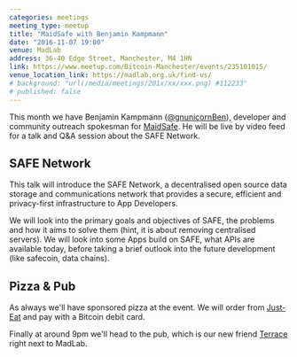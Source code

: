 ```yaml
---
categories: meetings
meeting_type: meetup
title: "MaidSafe with Benjamin Kampmann"
date: "2016-11-07 19:00"
venue: MadLab
address: 36-40 Edge Street, Manchester, M4 1HN
link: https://www.meetup.com/Bitcoin-Manchester/events/235101015/
venue_location_link: https://madlab.org.uk/find-us/
# background: "url(/media/meetings/201x/xx/xxx.png) #112233"
# published: false
---
```


This month we have Benjamin Kampmann ([@gnunicornBen][@gnunicornBen]), developer and community outreach spokesman for [MaidSafe][maidsafe]. He will be live by video feed for a talk and Q&A session about the SAFE Network.

## SAFE Network

This talk will introduce the SAFE Network, a decentralised open source data storage and communications network that provides a secure, efficient and privacy-first infrastructure to App Developers.

We will look into the primary goals and objectives of SAFE, the problems and how it aims to solve them (hint, it is about removing centralised servers). We will look into some Apps build on SAFE, what APIs are available today, before taking a brief outlook into the future development (like safecoin, data chains).

## Pizza & Pub

As always we'll have sponsored pizza at the event. We will order from [Just-Eat][just-eat] and pay with a Bitcoin debit card.

Finally at around 9pm we'll head to the pub, which is our new friend [Terrace][terrace] right next to MadLab.

[@gnunicornBen]: https://twitter.com/gnunicornBen
[maidsafe]: https://maidsafe.net
[just-eat]: https://www.just-eat.co.uk
[terrace]: https://twitter.com/nqterrace
